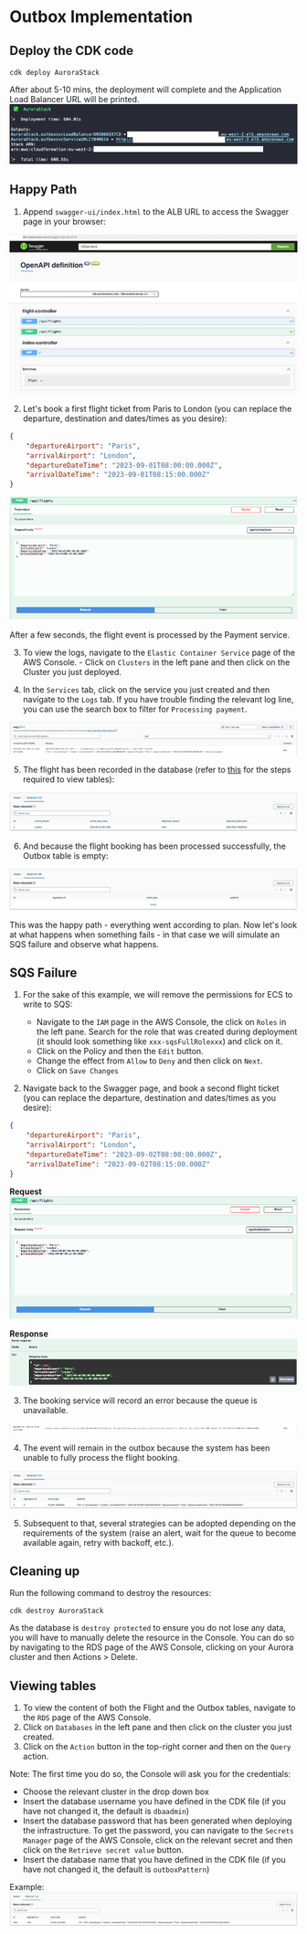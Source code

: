 # Outbox Implementation

## Deploy the CDK code

```shell
cdk deploy AuroraStack
```
After about 5-10 mins, the deployment will complete and the Application Load Balancer URL will be printed. 
![StackOutput](../img/aurora-stack-output.png)

## Happy Path

1. Append `swagger-ui/index.html` to the ALB URL to access the Swagger page in your browser:

![SwaggerPage](../img/aurora-swagger-page.png)

2. Let's book a first flight ticket from Paris to London (you can replace the departure, destination and dates/times as you desire):
```json
{
    "departureAirport": "Paris",
    "arrivalAirport": "London",
    "departureDateTime": "2023-09-01T08:00:00.000Z",
    "arrivalDateTime": "2023-09-01T08:15:00.000Z"
}
```
![FirstFlight](../img/aurora-first-flight.png)

After a few seconds, the flight event is processed by the Payment service.

3. To view the logs, navigate to the `Elastic Container Service` page of the AWS Console. - Click on `Clusters` in the left pane and then click on the Cluster you just deployed.

4. In the `Services` tab, click on the service you just created and then navigate to the `Logs` tab. If you have trouble finding the relevant log line, you can use the search box to filter for `Processing payment`.

![FlightProcessed](../img/aurora-first-flight-processed.png)

5. The flight has been recorded in the database (refer to [this](#viewing-tables) for the steps required to view tables):

![FlightRecordedInDB](../img/aurora-first-flight-in-db.png)

6. And because the flight booking has been processed successfully, the Outbox table is empty:

![OutboxTableEmpty](../img/aurora-first-flight-outbox-table.png)

This was the happy path - everything went according to plan. Now let's look at what happens when something fails - in that case we will simulate an SQS failure and observe what happens.

## SQS Failure

1. For the sake of this example, we will remove the permissions for ECS to write to SQS:
    - Navigate to the `IAM` page in the AWS Console, the click on `Roles` in the left pane. Search for the role that was created during deployment (it should look something like `xxx-sqsFullRolexxx`) and click on it.
    - Click on the Policy and then the `Edit` button.
    - Change the effect from `Allow` to `Deny` and then click on `Next`.
    - Click on `Save Changes`

2. Navigate back to the Swagger page, and book a second flight ticket (you can replace the departure, destination and dates/times as you desire):
```json
{
    "departureAirport": "Paris",
    "arrivalAirport": "London",
    "departureDateTime": "2023-09-02T08:00:00.000Z",
    "arrivalDateTime": "2023-09-02T08:15:00.000Z"
}
```

**Request**
![SecondFlight_Request](../img/aurora-second-flight_request.png)

**Response**
![SecondFlight_Response](../img/aurora-second-flight_response.png)

3. The booking service will record an error because the queue is unavailable.

![QueueUnavailable](../img/aurora-queue-unavailable.png)

4. The event will remain in the outbox because the system has been unable to fully process the flight booking.

![EventStillInOutbox](../img/aurora-event-in-outbox.png)

5. Subsequent to that, several strategies can be adopted depending on the requirements of the system (raise an alert, wait for the queue to become available again, retry with backoff, etc.).

## Cleaning up

Run the following command to destroy the resources:

```shell
cdk destroy AuroraStack
```

As the database is `destroy protected` to ensure you do not lose any data, you will have to manually delete the resource in the Console. You can do so by navigating to the RDS page of the AWS Console, clicking on your Aurora cluster and then Actions > Delete.

## Viewing tables

1. To view the content of both the Flight and the Outbox tables, navigate to the `RDS` page of the AWS Console.
2. Click on `Databases` in the left pane and then click on the cluster you just created.
3. Click on the `Action` button in the top-right corner and then on the `Query` action.

Note: The first time you do so, the Console will ask you for the credentials:
* Choose the relevant cluster in the drop down box
* Insert the database username you have defined in the CDK file (if you have not changed it, the default is `dbaadmin`)
* Insert the database password that has been generated when deploying the infrastructure. To get the password, you can navigate to the `Secrets Manager` page of the AWS Console, click on the relevant secret and then click on the `Retrieve secret value` button.
* Insert the database name that you have defined in the CDK file (if you have not changed it, the default is `outboxPattern`)

Example:
![FlightOutbox](../img/aurora-event.png)

